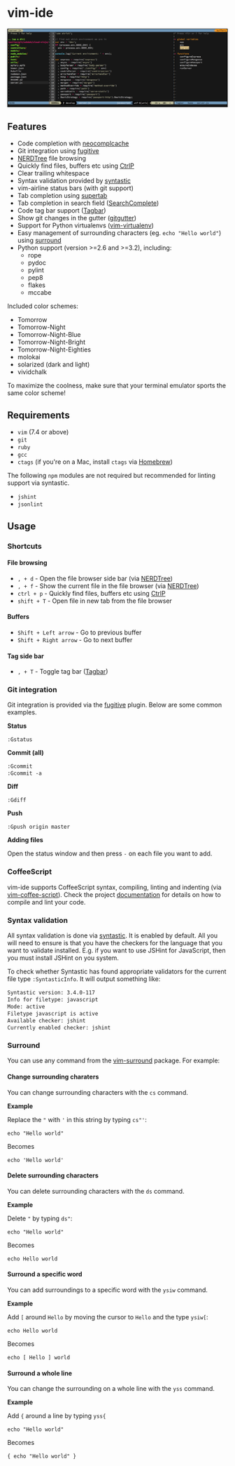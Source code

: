 # vim-ide

<img src="images/screenshot.png">

## Features

* Code completion with [neocomplcache](https://github.com/Shougo/neocomplcache.vim)
* Git integration using [fugitive](https://github.com/tpope/vim-fugitive)
* [NERDTree](https://github.com/scrooloose/nerdtree) file browsing
* Quickly find files, buffers etc using [CtrlP](https://github.com/kien/ctrlp.vim)
* Clear trailing whitespace
* Syntax validation provided by [syntastic](https://github.com/scrooloose/syntastic)
* vim-airline status bars (with git support)
* Tab completion using [supertab](https://github.com/ervandew/supertab)
* Tab completion in search field ([SearchComplete](https://github.com/vim-scripts/SearchComplete))
* Code tag bar support ([Tagbar](http://majutsushi.github.io/tagbar/))
* Show git changes in the gutter ([gitgutter](https://github.com/airblade/vim-gitgutter))
* Support for Python virtualenvs ([vim-virtualenv](https://github.com/jmcantrell/vim-virtualenv))
* Easy management of surrounding characters (eg. `echo "Hello world"`) using [surround](https://github.com/tpope/vim-surround)
* Python support (version >=2.6 and >=3.2), including:
   - rope
   - pydoc
   - pylint
   - pep8
   - flakes
   - mccabe

Included color schemes:

- Tomorrow
- Tomorrow-Night
- Tomorrow-Night-Blue
- Tomorrow-Night-Bright
- Tomorrow-Night-Eighties
- molokai
- solarized (dark and light)
- vividchalk

To maximize the coolness, make sure that your terminal emulator sports the same color scheme!

## Requirements

- `vim` (7.4 or above)
- `git`
- `ruby`
- `gcc`
- `ctags` (if you're on a Mac, install `ctags` via [Homebrew](http://brew.sh/))

The following `npm` modules are not required but recommended for linting support via syntastic.

- `jshint`
- `jsonlint`

## Usage

### Shortcuts

#### File browsing

- `, + d` - Open the file browser side bar (via [NERDTree](https://github.com/scrooloose/nerdtree))
- `, + f` - Show the current file in the file browser (via [NERDTree](https://github.com/scrooloose/nerdtree))
- `ctrl + p` - Quickly find files, buffers etc using [CtrlP](https://github.com/kien/ctrlp.vim)
- `shift + T` - Open file in new tab from the file browser

#### Buffers

- `Shift + Left arrow` - Go to previous buffer
- `Shift + Right arrow` - Go to next buffer

#### Tag side bar

- `, + T` - Toggle tag bar ([Tagbar](http://majutsushi.github.io/tagbar/))

### Git integration

Git integration is provided via the [fugitive](https://github.com/tpope/vim-fugitive) plugin. Below are some common examples.

**Status**

    :Gstatus

**Commit (all)**

    :Gcommit
    :Gcommit -a

**Diff**

    :Gdiff

**Push**

    :Gpush origin master

**Adding files**

Open the status window and then press `-` on each file you want to add.

### CoffeeScript

vim-ide supports CoffeeScript syntax, compiling, linting and indenting (via [vim-coffee-script](https://github.com/kchmck/vim-coffee-script)). Check the project [documentation](https://github.com/kchmck/vim-coffee-script) for details on how to compile and lint your code.

### Syntax validation

All syntax validation is done via [syntastic](https://github.com/scrooloose/syntastic). It is enabled by default. All you will need to ensure is that you have the checkers for the language that you want to validate installed. E.g. if you want to use JSHint for JavaScript, then you must install JSHint on you system.

To check whether Syntastic has found appropriate validators for the current file type `:SyntasticInfo`. It will output something like:

    Syntastic version: 3.4.0-117
    Info for filetype: javascript
    Mode: active
    Filetype javascript is active
    Available checker: jshint
    Currently enabled checker: jshint

### Surround

You can use any command from the [vim-surround](https://github.com/tpope/vim-surround) package. For example:

#### Change surrounding charaters

You can change surrounding characters with the `cs` command.

**Example**

Replace the `"` with `'` in this string by typing `cs"'`:

    echo "Hello world"

Becomes

    echo 'Hello world'

#### Delete surrounding characters

You can delete surrounding characters with the `ds` command.

**Example**

Delete `"` by typing `ds"`:

    echo "Hello world"

Becomes

    echo Hello world

#### Surround a specific word

You can add surroundings to a specific word with the `ysiw` command.

**Example**

Add `[` around `Hello` by moving the cursor to `Hello` and the type `ysiw[`:

    echo Hello world

Becomes

    echo [ Hello ] world

#### Surround a whole line

You can change the surrounding on a whole line with the `yss` command.

**Example**

Add `{` around a line by typing `yss{`

    echo "Hello world"

Becomes

    { echo "Hello world" }

